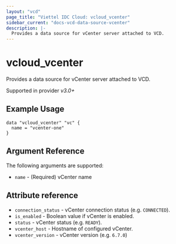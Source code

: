 ```yaml
---
layout: "vcd"
page_title: "Viettel IDC Cloud: vcloud_vcenter"
sidebar_current: "docs-vcd-data-source-vcenter"
description: |-
  Provides a data source for vCenter server attached to VCD.
---
```


# vcloud\_vcenter

Provides a data source for vCenter server attached to VCD.

Supported in provider *v3.0+*


## Example Usage

```hcl
data "vcloud_vcenter" "vc" {
  name = "vcenter-one"
}
```

## Argument Reference

The following arguments are supported:

* `name` - (Required) vCenter name

## Attribute reference

* `connection_status` -  vCenter connection status (e.g. `CONNECTED`). 
* `is_enabled` -  Boolean value if vCenter is enabled.
* `status` -  vCenter status (e.g. `READY`).
* `vcenter_host` -  Hostname of configured vCenter.
* `vcenter_version` -  vCenter version (e.g. `6.7.0`)
